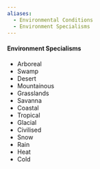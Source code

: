 ```yaml
---
aliases:
  - Environmental Conditions
  - Environment Specialisms
---
```

#### Environment Specialisms
- Arboreal
- Swamp
- Desert
- Mountainous
- Grasslands
- Savanna
- Coastal
- Tropical
- Glacial
- Civilised
- Snow
- Rain
- Heat
- Cold